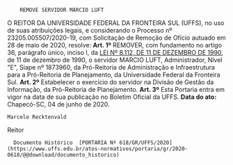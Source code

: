         REMOVE SERVIDOR MÁRCIO LUFT  

 O REITOR DA UNIVERSIDADE FEDERAL DA FRONTEIRA SUL (UFFS), no uso de suas atribuições legais, e considerando o Processo nº 23205.005507/2020-19, com Solicitação de Remoção de Ofício autuado em 28 de maio de 2020, resolve:   **Art. 1º**  REMOVER, com fundamento no artigo 36, parágrafo único, inciso I, da [LEI Nº 8.112, DE 11 DE DEZEMBRO DE 1990](http://www.planalto.gov.br/ccivil_03/leis/l8112cons.htm), de 11 de dezembro de 1990, o servidor MARCIO LUFT, Administrador, Nível "E", Siape nº 1873960, da Pró-Reitoria de Administração e Infraestrutura para a Pró-Reitoria de Planejamento, da Universidade Federal da Fronteira Sul.   **Art. 2º**  Estabelecer o exercício do servidor na Divisão de Gestão da Informação, da Pró-Reitoria de Planejamento.   **Art. 3º**  Esta Portaria entra em vigor na data de sua publicação no Boletim Oficial da UFFS.        **Data do ato:** Chapecó-SC, 04 de junho de 2020.   
 

    Marcelo Recktenvald   
 Reitor 

      Documento Histórico  [PORTARIA Nº 618/GR/UFFS/2020](https://www.uffs.edu.br/atos-normativos/portaria/gr/2020-0618/@@download/documento_historico)     
      